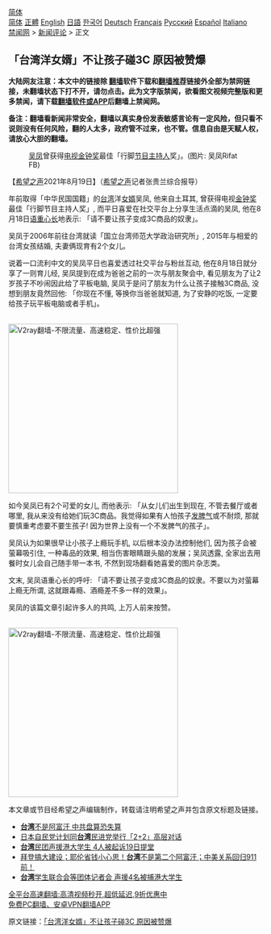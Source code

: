  <!-- 面包屑导航 --> <div class="breadcrumb"><!-- GTranslate: https://gtranslate.io/ -->  <div class="switcher notranslate">  <div class="selected">  <a href="#" onclick="return false;"> 简体</a>  </div>  <div class="option">  <a href="https://www.bannedbook.org" onclick="doGTranslate('zh-CN|zh-CN');jQuery('div.switcher div.selected a').html(jQuery(this).html());return false;" title="简体中文" class="nturl selected"> 简体</a>  <a href="https://www.bannedbook.org/zh-tw/" onclick="doGTranslate('zh-CN|zh-TW');jQuery('div.switcher div.selected a').html(jQuery(this).html());return false;" title="繁體中文" class="nturl"> 正體</a>  <a href="https://www.bannedbook.org/en/" onclick="doGTranslate('zh-CN|en');jQuery('div.switcher div.selected a').html(jQuery(this).html());return false;" title="English" class="nturl"> English</a>  <a href="https://www.bannedbook.org/ja/" onclick="doGTranslate('zh-CN|ja');jQuery('div.switcher div.selected a').html(jQuery(this).html());return false;" title="日本語" class="nturl"> 日語</a>  <a href="https://www.bannedbook.org/ko/" onclick="doGTranslate('zh-CN|ko');jQuery('div.switcher div.selected a').html(jQuery(this).html());return false;" title="한국어" class="nturl"> 한국어</a>  <a href="https://www.bannedbook.org/de/" onclick="doGTranslate('zh-CN|de');jQuery('div.switcher div.selected a').html(jQuery(this).html());return false;" title="Deutsch" class="nturl"> Deutsch</a>  <a href="https://www.bannedbook.org/fr/" onclick="doGTranslate('zh-CN|fr');jQuery('div.switcher div.selected a').html(jQuery(this).html());return false;" title="Français" class="nturl"> Français</a>  <a href="https://www.bannedbook.org/ru/" onclick="doGTranslate('zh-CN|ru');jQuery('div.switcher div.selected a').html(jQuery(this).html());return false;" title="Русский" class="nturl"> Русский</a>  <a href="https://www.bannedbook.org/es/" onclick="doGTranslate('zh-CN|es');jQuery('div.switcher div.selected a').html(jQuery(this).html());return false;" title="Español" class="nturl"> Español</a>  <a href="https://www.bannedbook.org/it/" onclick="doGTranslate('zh-CN|it');jQuery('div.switcher div.selected a').html(jQuery(this).html());return false;" title="Italiano" class="nturl"> Italiano</a>  </div>  </div>      <div class='breadcrumb-sub'><!-- Breadcrumb NavXT 6.3.0 --> <a href="https://www.bannedbook.org/" class="home">禁闻网</a> &gt; <a href="https://www.bannedbook.org/bnews/comments/" class="category">新闻评论</a> &gt; 正文</div></div><h2>「台湾洋女婿」不让孩子碰3C 原因被赞爆</h2> <p class="notice"><b>大陆网友注意：本文中的链接除 <a href="https://github.com/bannedbook/fanqiang" >翻墙</a>软件下载和<a href="https://github.com/killgcd/justmysocks/blob/master/README.md">翻墙推荐</a>链接外全部为禁网链接，未翻墙状态下打不开，请勿点击。此为文字版禁闻，欲看图文视频完整版和更多禁闻，请下载<a href="https://github.com/bannedbook/fanqiang">翻墙软件或APP</a>后翻墙上禁闻网。</p><p>备注：翻墙看新闻非常安全，翻墙以真实身份发表敏感言论有一定风险，但只看不说则没有任何风险，翻的人太多，政府管不过来，也不管。信息自由是天赋人权，请放心大胆的翻墙。</b></p>  <div class="entry"> <figure> <p><figcaption><a href="https://www.bannedbook.org/bnews/tag/%E5%90%B4%E5%87%A4/" class="st_tag internal_tag" rel="tag" title="标签 吴凤 下的日志">吴凤</a>曾获得<a href="https://www.bannedbook.org/bnews/tag/%E7%94%B5%E8%A7%86%E9%87%91%E9%92%9F%E5%A5%96/" class="st_tag internal_tag" rel="tag" title="标签 电视金钟奖 下的日志">电视金钟奖</a>最佳「行脚<a href="https://www.bannedbook.org/bnews/tag/%E8%8A%82%E7%9B%AE%E4%B8%BB%E6%8C%81%E4%BA%BA/" class="st_tag internal_tag" rel="tag" title="标签 节目主持人 下的日志">节目主持人</a>奖」。(图片: 吴凤Rifat FB)</figcaption></figure> <p>【<span class='wp_keywordlink_affiliate'><a href="https://www.soundofhope.org" title="希望之声" target="_blank">希望之声</a></span>2021年8月19日】（<a href="https://www.bannedbook.org/bnews/tag/%e5%b8%8c%e6%9c%9b%e4%b9%8b%e5%a3%b0/" class="st_tag internal_tag" rel="tag" title="标签 希望之声 下的日志">希望之声</a>记者张贵兰综合报导）</p> <p>年前取得「中华民国国籍」的<a href="https://www.bannedbook.org/bnews/tag/%e5%8f%b0%e6%b9%be/" class="st_tag internal_tag" rel="tag" title="标签 台湾 下的日志">台湾</a>洋<a href="https://www.bannedbook.org/bnews/tag/%E5%A5%B3%E5%A9%BF/" class="st_tag internal_tag" rel="tag" title="标签 女婿 下的日志">女婿</a>吴凤, 他来自土耳其, 曾获得电视<a href="https://www.bannedbook.org/bnews/tag/%E9%87%91%E9%92%9F%E5%A5%96/" class="st_tag internal_tag" rel="tag" title="标签 金钟奖 下的日志">金钟奖</a>最佳「行脚节目主持人奖」, 而平日喜爱在社交平台上分享生活点滴的吴凤, 他在8月18日<a href="https://www.bannedbook.org/bnews/tag/%E8%AF%AD%E9%87%8D%E5%BF%83%E9%95%BF/" class="st_tag internal_tag" rel="tag" title="标签 语重心长 下的日志">语重心长</a>地表示: 「请不要让孩子变成3C商品的奴隶」。</p> <p>吴凤于2006年前往台湾就读「国立台湾师范大学政治研究所」, 2015年与相爱的台湾女孩结婚, 夫妻俩现育有2个女儿。</p>  <p>说着一口流利中文的吴凤平日也喜爱透过社交平台与粉丝互动, 他在8月18日就分享了一则育儿经, 吴凤提到在成为爸爸之前的一次与朋友聚会中, 看见朋友为了让2岁孩子不吵闹因此给了平板电脑, 吴凤于是问了朋友为什么让孩子接触3C商品, 没想到朋友竟然回他: 「你现在不懂, 等换你当爸爸就知道, 为了安静的吃饭, 一定要给孩子玩平板电脑或者手机」。</p> <p><br/><a href="https://github.com/bannedbook/fanqiang/wiki/V2ray%E6%9C%BA%E5%9C%BA"><img src="https://raw.githubusercontent.com/bannedbook/fanqiang/master/v2ss/images/v2free.jpg" width="336" alt="V2ray翻墙-不限流量、高速稳定、性价比超强"></a><br/></p> <p>如今吴凤已有2个可爱的女儿, 而他表示: 「从女儿们出生到现在, 不管去餐厅或者哪里, 我从来没有给她们玩3C商品。我觉得如果有人怕孩子<a href="https://www.bannedbook.org/bnews/tag/%E5%8F%91%E8%84%BE%E6%B0%94/" class="st_tag internal_tag" rel="tag" title="标签 发脾气 下的日志">发脾气</a>或不耐烦, 那就要慎重考虑要不要生孩子! 因为世界上没有一个不发脾气的孩子」。</p>  <p>吴凤认为如果很早让小孩子上瘾玩手机, 以后根本没办法控制他们, 因为孩子会被萤幕吸引住, 一种毒品的效果, 相当伤害眼睛跟头脑的发展；吴凤透露, 全家出去用餐时女儿会自己随手带一本书, 不然到现场翻看她喜爱的图片杂志类。</p> <p>文末, 吴凤语重心长的呼吁: 「请不要让孩子变成3C商品的奴隶。不要以为对萤幕上瘾无所谓, 这就跟毒瘾、酒瘾差不多一样的效果」。</p> <p>吴凤的该篇文章引起许多人的共鸣, 上万人前来按赞。</p>  <p><br/><a href="https://github.com/bannedbook/fanqiang/wiki/V2ray%E6%9C%BA%E5%9C%BA"><img src="https://raw.githubusercontent.com/bannedbook/fanqiang/master/v2ss/images/v2free.jpg" width="336" alt="V2ray翻墙-不限流量、高速稳定、性价比超强"></a><br/></p> <p>本文章或节目经希望之声编辑制作，转载请注明希望之声并包含原文标题及链接。 </p> <ul class='op-related-articles' title='相关阅读'> <li><a href='https://www.bannedbook.org/bnews/ssgc/20210819/1609286.html' target='_blank'><b>台湾</b>不是阿富汗 中共盘算恐失算</a></li> <li><a href='https://www.bannedbook.org/bnews/headline/20210819/1609252.html' target='_blank'>日本自民党计划同<b>台湾</b>民进党举行「2+2」高层对话</a></li> <li><a href='https://www.bannedbook.org/bnews/bannedvideo/20210819/1609240.html' target='_blank'><b>台湾</b>民团声援港大学生 4人被起诉19日提堂</a></li> <li><a href='https://www.bannedbook.org/bnews/bannedvideo/20210819/1609220.html' target='_blank'>拜登搞大建设；耶伦省钱小心思！<b>台湾</b>不是第二个阿富汗；中美关系回归911前！</a></li> <li><a href='https://www.bannedbook.org/bnews/headline/20210819/1609210.html' target='_blank'><b>台湾</b>学生联合会等团体记者会 声援4名被捕港大学生</a></li> </ul> <p class="texttj"> <a href="https://github.com/bannedbook/fanqiang/wiki/V2ray%E6%9C%BA%E5%9C%BA" target="_blank">全平台高速翻墙:高清视频秒开,超低延迟,9折优惠中</a><br/> <a href="https://github.com/bannedbook/fanqiang/wiki/%E7%A6%81%E9%97%BB%E7%BD%91%E5%AE%89%E5%8D%93%E7%BF%BB%E5%A2%99%E6%96%B0%E9%97%BBAPP" target="_blank">免费PC翻墙、安卓VPN翻墙APP</a></p> <p>原文链接：<a class="src_link"  href="https://www.soundofhope.org/post/536888" target="_blank">「台湾洋女婿」不让孩子碰3C 原因被赞爆</a></p><a name='sharetosocial'></a>  <div style="margin-bottom:5px;padding-bottom:5px;clear:both"> <div id="archive-pix-1" class="banner-ads"> <!-- AuctionX Display platform tag START --> <div id="26318x728x90x621x_ADSLOT2" clicktrack="%%CLICK_URL_ESC%%"></div> <!-- AuctionX Display platform tag END --> </div> <div id="archive-pix-2" class="banner-ads"> <!-- AuctionX Display platform tag START --> <div id="26315x300x250x621x_ADSLOT2" clicktrack="%%CLICK_URL_ESC%%"></div> <!-- AuctionX Display platform tag END --> </div> </div>  <div id="archive-pix-1" class="banner-ads"> <!-- AuctionX Display platform tag START --> <div id="26318x728x90x621x_ADSLOT3" clicktrack="%%CLICK_URL_ESC%%"></div> <!-- AuctionX Display platform tag END --> </div> </div><!--END ENTRY--> 
